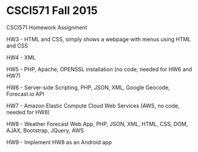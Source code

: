 # CSCI571 Fall 2015
CSCI571 Homework Assignment

HW3 - HTML and CSS, simply shows a webpage with menus using HTML and CSS

HW4 - XML

HW5 - PHP, Apache, OPENSSL installation (no code, needed for HW6 and HW7)

HW6 - Server-side Scripting, PHP, JSON, XML, Google Geocode, Forecast.io API

HW7 - Amazon Elastic Compute Cloud Web Services (AWS, no code, needed for HW8)

HW8 - Weather Forecast Web App, PHP, JSON, XML, HTML, CSS, DOM, AJAX, Bootstrap, JQuery, AWS

HW9 - Implement HW8 as an Android app
